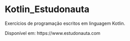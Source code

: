 # Kotlin_Estudonauta
<p>Exercícios de programação escritos em linguagem Kotlin.</p>
<p>Disponível em: https://www.estudonauta.com</p>
